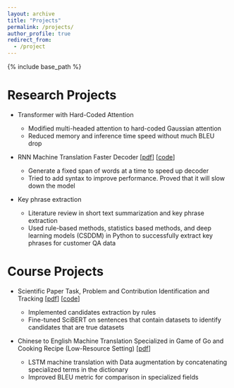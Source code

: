 ```yaml
---
layout: archive
title: "Projects"
permalink: /projects/
author_profile: true
redirect_from:
  - /project
---
```


{% include base_path %}

Research Projects
======
* Transformer with Hard-Coded Attention
  * Modified multi-headed attention to hard-coded Gaussian attention
  * Reduced memory and inference time speed without much BLEU drop
* RNN Machine Translation Faster Decoder \[[pdf](/assets/pdf/rnn_faster_decoder.pdf)\] \[[code](https://github.com/fallcat/rnn_nmt_syntax)\]
  * Generate a fixed span of words at a time to speed up decoder
  * Tried to add syntax to improve performance. Proved that it will slow down the model

* Key phrase extraction
  * Literature review in short text summarization and key phrase extraction
  * Used rule-based methods, statistics based methods, and deep learning models (CSDDM) in Python to successfully extract key phrases for customer QA data

Course Projects
======
* Scientific Paper Task, Problem and Contribution Identification and Tracking \[[pdf](/assets/pdf/sci_paper_kb.pdf)\] \[[code](https://github.com/fallcat/sci-paper-kb)\]
  * Implemented candidates extraction by rules
  * Fine-tuned SciBERT on sentences that contain datasets to identify candidates that are true datasets

* Chinese to English Machine Translation Specialized in Game of Go and Cooking Recipe (Low-Resource Setting) \[[pdf](/assets/pdf/go_nmt.pdf)\]
  * LSTM machine translation with Data augmentation by concatenating specialized terms in the dictionary
  * Improved BLEU metric for comparison in specialized fields
